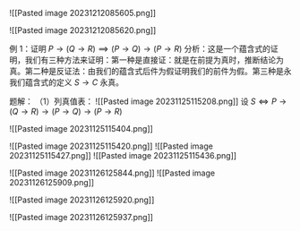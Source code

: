 ![[Pasted image 20231212085605.png]]

![[Pasted image 20231212085620.png]]


例 1：证明 $P\to(Q\to R)\implies(P\to Q)\to(P\to R)$
分析：这是一个蕴含式的证明，我们有三种方法来证明：第一种是直接证：就是在前提为真时，推断结论为真。第二种是反证法：由我们的蕴含式后件为假证明我们的前件为假。第三种是永我们蕴含式的定义 $S\to C$ 永真。

题解：
（1）列真值表：
![[Pasted image 20231125115208.png]]
设 $S\iff P\to(Q\to R)\to(P\to Q)\to(P\to R)$

![[Pasted image 20231125115404.png]]

![[Pasted image 20231125115420.png]]
![[Pasted image 20231125115427.png]]
![[Pasted image 20231125115436.png]]

![[Pasted image 20231126125844.png]]
![[Pasted image 20231126125909.png]]

![[Pasted image 20231126125920.png]]


![[Pasted image 20231126125937.png]]


